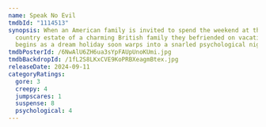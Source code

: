 ```yaml
---
name: Speak No Evil
tmdbId: "1114513"
synopsis: When an American family is invited to spend the weekend at the idyllic
  country estate of a charming British family they befriended on vacation, what
  begins as a dream holiday soon warps into a snarled psychological nightmare.
tmdbPosterId: /6NwAlU6ZH6ua3sYpFAUpUnoKUmi.jpg
tmdbBackdropId: /1fL2S8LKxCVE9KoPRBXeagmBtex.jpg
releaseDate: 2024-09-11
categoryRatings:
  gore: 3
  creepy: 4
  jumpscares: 1
  suspense: 8
  psychological: 4
---
```

